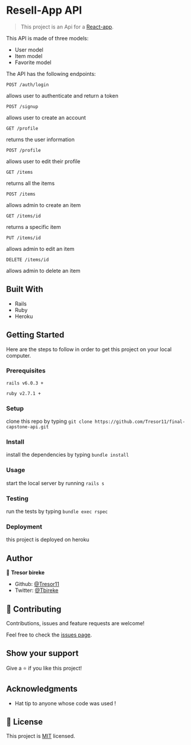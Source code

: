 # Resell-App API

> This project is an Api for a [React-app](https://resell-app.netlify.app/).

This API is made of three models:
- User model
- Item model
- Favorite model

The API has the following endpoints:

`POST /auth/login`

allows user to authenticate and return a token

`POST /signup`

allows user to create an account

`GET /profile`

returns the user information

`POST /profile`

allows user to edit their profile

`GET /items`

returns all the items

`POST /items`

allows admin to create an item

`GET /items/id`

returns a specific item

`PUT /items/id`

allows admin to edit an item

`DELETE /items/id`

allows admin to delete an item

## Built With

- Rails
- Ruby 
- Heroku

## Getting Started

Here are the steps to follow in order to get this project on your local computer.

### Prerequisites

`rails v6.0.3 +`

`ruby v2.7.1 +`

### Setup

clone this repo by typing `git clone https://github.com/Tresor11/final-capstone-api.git`

### Install

install the dependencies by typing `bundle install`

### Usage

start the local server by running `rails s`

### Testing

run the tests by typing `bundle exec rspec`

### Deployment

this project is deployed on heroku

## Author

👤 **Tresor bireke**

- Github: [@Tresor11](https://github.com/Tresor11)
- Twitter: [@Tbireke](https://twitter.com/Tbireke)

## 🤝 Contributing

Contributions, issues and feature requests are welcome!

Feel free to check the [issues page](issues/).

## Show your support

Give a ⭐️ if you like this project!

## Acknowledgments

- Hat tip to anyone whose code was used !

## 📝 License

This project is [MIT](lic.url) licensed.

